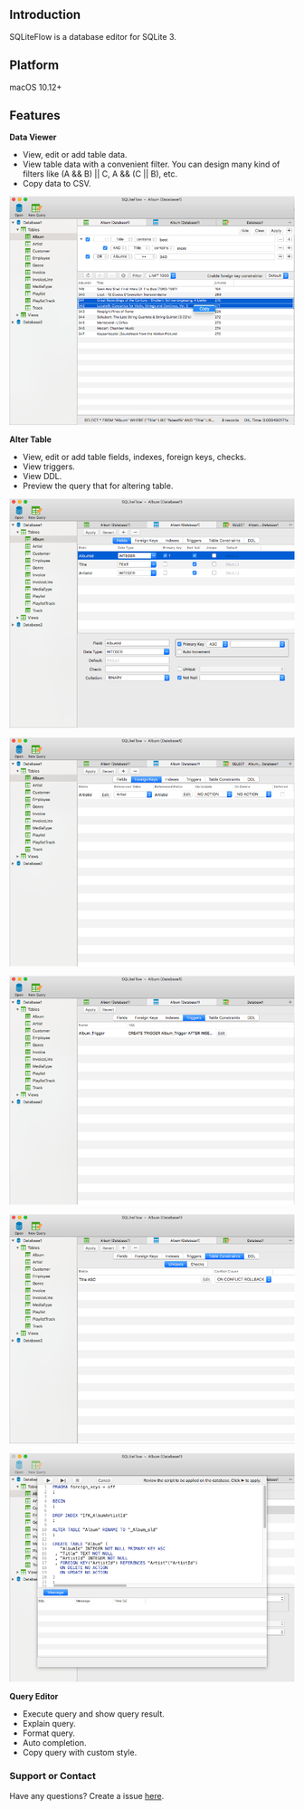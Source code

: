 ## Introduction
SQLiteFlow is a database editor for SQLite 3.

## Platform
macOS 10.12+ 

## Features

**Data Viewer**

- View, edit or add table data.
- View table data with a convenient filter. You can design many kind of filters like (A && B) \|\| C, A && (C \|\| B), etc.
- Copy data to CSV.

![](DataView.png)


**Alter Table**

- View, edit or add table fields, indexes, foreign keys, checks.
- View triggers.
- View DDL.
- Preview the query that for altering table.

![Alter Table - Fields](AlterTable.png)

![Alter Table - ForeignKeys](ForeignKeys.png)

![Alter Table - Triggers](Triggers.png)

![Alter Table - Uniques](Uniques.png)

![Alter Table - Preview](AlterPreview.png)

**Query Editor**

- Execute query and show query result.
- Explain query.
- Format query.
- Auto completion.
- Copy query with custom style.


### Support or Contact

Have any questions? Create a issue [here](https://github.com/SQLiteFlow/sqliteflow.github.io/issues).
